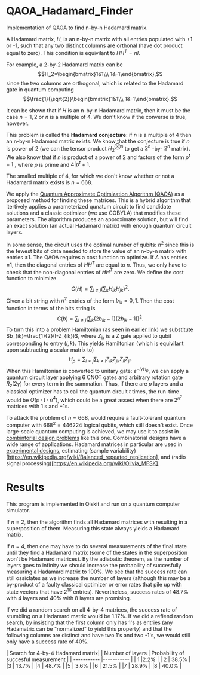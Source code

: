 # QAOA_Hadamard_Finder
Implementation of QAOA to find n-by-n Hadamard matrix. 

A Hadamard matrix, $H$,
is an n-by-n matrix with all entries populated with +1 or -1, such that any two distinct columns are orthonal (have dot product equal to zero). 
This condition is equivilant to $HH^T=nI$.

For example, a 2-by-2 Hadamard matrix can be
$$H_2=\begin{bmatrix}1&1\\\ 1&-1\end{bmatrix},$$
since the two columns are orthogonal, which is related to the Hadamard gate in quantum computing
$$\frac{1}{\sqrt{2}}\begin{bmatrix}1&1\\\ 1&-1\end{bmatrix}.$$

It can be shown that if $H$
is an n-by-n Hadamard matrix, then it must be the case $n=1,2$
or $n$
is a multiple of 4. We don't know if the converse is true, however.

This problem is called the **Hadamard conjecture**: if $n$ is a multiple of 4 then an
n-by-n Hadamard matrix exists. We know that the conjecture is true if $n$
is power of 2 (we can the tensor product $H_2^{\otimes n}$
to get a $2^n$
-by-
$2^n$
matrix). We also know that if $n$
is product of a power of 2 and factors of the form $p^t+1$
, where $p$ is prime and $4|p^t+1$.

The smalled multiple of 4, for which we don't know whether or not a Hadamard matrix exists is $n=668$.

We apply the [Quantum Approximate Optimization Algorithm (QAOA)](https://qiskit.org/textbook/ch-applications/qaoa.html) as a proposed method for finding these matrices. This is a hybrid algorithm that itertively applies a parameterized qunatum circuit to find candidate solutions and a classic optimizer (we use COBYLA) that modifies these parameters. The algorithm produces an approximate solution, but will find an exact solution (an actual Hadamard matrix) with enough quantum circuit layers. 

In some sense, the circuit uses the optimal number of qubits: $n^2$
since this is the fewest bits of data needed to store the value of an n-by-n matrix with entries $\pm1$.
The QAOA requires a cost function to optimize. If $A$ has entries $\pm 1$,
then the diagonal entries of $HH^T$
are equal to $n$. 
Thus, we only have to check that the non-diagonal entries of $HH^T$
are zero. We define the cost function to minimize
$$C(H)=\sum_{i\neq j}\left(\sum_k H_{ik}H_{jk}\right)^2.$$
Given a bit string with $n^2$
entries of the form $b_{ik}=0,1$. 
Then the cost function in terms of the bits string is
$$C(b)=\sum_{i\neq j}\left(\sum_k (2b_{ik}-1)(2b_{jk}-1)\right)^2.$$
To turn this into a problem Hamiltonian (as seen in [earlier link](https://qiskit.org/textbook/ch-applications/qaoa.html)) we substitute $b_{ik}=\frac{1}{2}(I-Z_{ik})$,
where $Z_{ik}$ 
is a $Z$ gate applied to qubit corresponding to entry $(i,k)$.
This yields Hamiltonian (which is equivilant upon subtracting a scalar matrix to)
$$H_p=\sum_{i\neq j}\sum_{k\neq l}Z_{ik}Z_{jk}Z_{il}Z_{jl}.$$
When this Hamiltonian is converted to unitary gate: $e^{-i\gamma H_p}$,
we can apply a quantum circuit layer applying 6 CNOT gates and arbitrary rotation gate $R_z(2\gamma)$
for every term in the summation. Thus, if there are $p$ layers and a classical optimizer has to call the quantum circuit $t$ times, the run-time would be
$O(p\cdot t\cdot n^4)$,
which could be a great assest when there are $2^{n^2}$
matrices with $1$
s and $-1$s.

To attack the problem of $n=668$, would require a fault-tolerant quantum computer with $668^2=446224$
logical qubits, which still doesn't exist.
Once large-scale quantum computing is achieved, we may use it to assist in [combintorial design problems](https://en.wikipedia.org/wiki/Combinatorial_design) like this one. Combinatorial designs have a wide range of applications. Hadamard matrices in particular are used in [experimental designs](https://en.wikipedia.org/wiki/Plackett%E2%80%93Burman_design), estimating (sample variability)[https://en.wikipedia.org/wiki/Balanced_repeated_replication], and (radio signal processing)[https://en.wikipedia.org/wiki/Olivia_MFSK].

# Results
 This program is implemented in Qiskit and run on a quantum computer simulator.
 
If $n=2$, then the algorithm finds all Hadamard matrices with resulting in a superposition of them. Measuring this state always yields a Hadamard matrix.

If $n=4$,
then one may have to do several measurements of the final state until they find a Hadamard matrix (some of the states in the superposition won't be Hadamard matrices). By the adiabatic theorem, as the number of layers goes to infinity we should increase the probability of succesfully measuring a Hadamard matrix to 100%.
We see that the success rate can still ossiclates as we increase the number of layers (although this may be a by-product of a faulty classical optimizer or error rates that pile up with state vectors that have $2^{16}$
entries). Nevertheless, success rates of 48.7% with 4 layers and 40% with 8 layers are promising.

If we did a random search on all 4-by-4 matrices, the success rate of stumbling on a Hadamard matrix would be 1.17%. If we did a refiend random search, by insisting that the first column only has 1's as entries (any Hadamatrix can be "normalized" to yield this property) and that the following columns are distinct and have two 1's and two -1's, we would still only have a success rate of 40%.

| Search for 4-by-4 Hadamard matrix|
| Number of layers      | Probability of succesful measurement |
| ----------- |----------- |
| 1        |2.2%           |
| 2        | 38.5%         |
|3         | 13.7%         |
|4         | 48.7%         |
|5         | 3.6%          |
|6         | 21.5%         |
|7         | 28.9%         |
|8         | 40.0%         |
